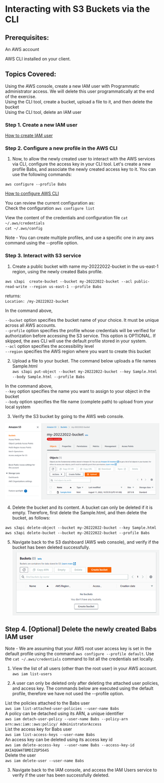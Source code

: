 # Interacting with S3 Buckets via the CLI
## Prerequisites:
An AWS account  

AWS CLI installed on your client.   

## Topics Covered:
Using the AWS console, create a new IAM user with Programmatic administrator access. We will delete this user programmatically at the end of the exercise.  
Using the CLI tool, create a bucket, upload a file to it, and then delete the bucket  
Using the CLI tool, delete an IAM user  

### Step 1. Create a new IAM user
<a href="https://github.com/arabog/IAM-Policy" target="_blank">How to create IAM user</a>

### Step 2. Configure a new profile in the AWS CLI
1. Now, to allow the newly created user to interact with the AWS services via CLI, configure the access key in your CLI tool. Let's create a new profile Babs, and associate the newly created access key to it. You can use the following commands:  

`aws configure --profile Babs`

<a href="https://github.com/arabog/aws-cli" target="_blank">How to configure AWS CLI</a>

You can review the current configuration as:  
Check the configuration
`aws configure list`  

View the content of the credentials and configuration file
`cat ~/.aws/credentials`  
`cat ~/.aws/config`  

Note - You can create multiple profiles, and use a specific one in any aws command using the --profile <profile-name> option.

### Step 3. Interact with S3 service
1. Create a public bucket with name my-20222022-bucket in the us-east-1 region, using the newly created Babs profile.  

`aws s3api  create-bucket --bucket my-20222022-bucket --acl public-read-write --region us-east-1 --profile Babs`  

returns:  
`Location: /my-20222022-bucket`  

In the command above,

`--bucket` option specifies the bucket name of your choice. It must be unique across all AWS accounts.  
`--profile` option specifies the profile whose credentials will be verified for authorization before accessing the S3 service. This option is OPTIONAL. If skipped, the aws CLI will use the default profile stored in your system.  
`--acl` option specifies the accessibility level  
`--region` specifies the AWS region where you want to create this bucket  


2. Upload a file to your bucket. The command below uploads a file names Sample.html  
`aws s3api put-object --bucket my-20222022-bucket --key Sample.html --body Sample.html --profile Babs`  

In the command above,  
`--key` option specifies the name you want to assign to your object in the bucket  
`--body` option specifies the file name (complete path) to upload from your local system  

3. Verify the S3 bucket by going to the AWS web console.  

![bucket](bucket.png?raw=true "bucket")

4. Delete the bucket and its content. A bucket can only be deleted if it is empty. Therefore, first delete the Sample.html, and then delete the bucket, as follows:  

`aws s3api delete-object --bucket my-20222022-bucket --key Sample.html`  
`aws s3api delete-bucket --bucket my-20222022-bucket --profile Babs`  

5. Navigate back to the S3 dashboard (AWS web console), and verify if the bucket has been deleted successfully.  
![bucket2](bucket2.png?raw=true "bucket2")

## Step 4. [Optional] Delete the newly created Babs IAM user
Note - We are assuming that your AWS root user access key is set in the default profile using the command `aws configure --profile default`. Use the `cat ~/.aws/credentials` command to list all the credentials set locally.  

1. View the list of all users (other than the root user) in your AWS account.  
`aws iam list-users`

2. A user can only be deleted only after deleting the attached user policies, and access key. The commands below are executed using the default profile, therefore we have not used the --profile option.

List the policies attached to the Babs user  
`aws iam list-attached-user-policies --user-name Babs`  
A policy can be detached using its ARN, a unique identifier  
`aws iam detach-user-policy --user-name Babs --policy-arn arn:aws:iam::aws:policy/ AdministratorAccess`  
List the access key for Babs user  
`aws iam list-access-keys --user-name Babs`  
An access key can be deleted using its access key id  
`aws iam delete-access-key  --user-name Babs --access-key-id AKIAQGW4TBMDIZQP564S`  
Delete the user  
`aws iam delete-user --user-name Babs`  

3. Navigate back to the IAM console, and access the IAM Users service to verify if the user has been successfully deleted.  

